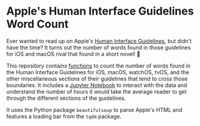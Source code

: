 # Apple's Human Interface Guidelines Word Count

Ever wanted to read up on Apple's [Human Interface Guidelines](https://developer.apple.com/design/human-interface-guidelines/), but didn't have the time? It turns out the number of words found in those guidelines for iOS and macOS rival that found in a short novel! 📕

This repository contains [functions](./words.py) to count the number of words found in the Human Interface Guidelines for iOS, macOS, watchOS, tvOS, and the other miscellaneous sections of their guidelines that tend to cross those boundaries. It includes a [Jupyter Notebook](./counting_words.ipynb) to interact with the data and understand the number of hours it would take the average reader to get through the different sections of the guidelines.

It uses the Python package `beautifulsoup` to parse Apple's HTML and features a loading bar from the `tqdm` package.